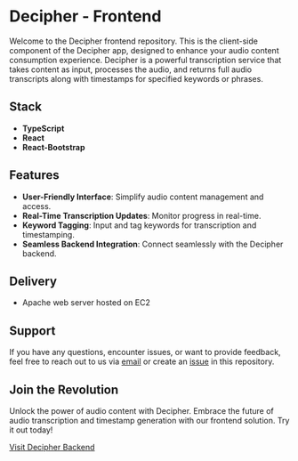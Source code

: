 # Decipher - Frontend

Welcome to the Decipher frontend repository. This is the client-side component of the Decipher app, designed to enhance your audio content consumption experience. Decipher is a powerful transcription service that takes content as input, processes the audio, and returns full audio transcripts along with timestamps for specified keywords or phrases.

## Stack

- **TypeScript**
- **React**
- **React-Bootstrap**

## Features

- **User-Friendly Interface**: Simplify audio content management and access.
- **Real-Time Transcription Updates**: Monitor progress in real-time.
- **Keyword Tagging**: Input and tag keywords for transcription and timestamping.
- **Seamless Backend Integration**: Connect seamlessly with the Decipher backend.

## Delivery

- Apache web server hosted on EC2

## Support

If you have any questions, encounter issues, or want to provide feedback, feel free to reach out to us via [email](mailto:chris.noble@oceangold.ca) or create an [issue](https://github.com/christopher-noble/decipher-frontend/issues) in this repository.

## Join the Revolution

Unlock the power of audio content with Decipher. Embrace the future of audio transcription and timestamp generation with our frontend solution. Try it out today!

[Visit Decipher Backend](https://github.com/christopher-noble/decipher-backend)

